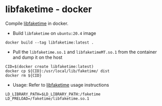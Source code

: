 # libfaketime - docker

Compile [libfaketime](https://github.com/wolfcw/libfaketime) in docker.


- Build `libfaketime` on `ubuntu:20.4` image

```shell
docker build --tag libfaketime:latest .
```

- Pull the `libfaketime.so.1` and `libfaketimeMT.so.1` from the container and dump it on the host

```
CID=$(docker create libfaketime:latest)
docker cp ${CID}:/usr/local/lib/faketime/ dist
docker rm ${CID}
```

- Usage: Refer to [libfaketime](https://github.com/wolfcw/libfaketime#readme) usage instructions

```
LD_LIBRARY_PATH=$LD_LIBRARY_PATH:/faketime
LD_PRELOAD=/faketime/libfaketime.so.1
```
